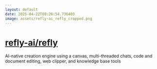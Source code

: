 ```yaml
---
layout: default
date: 2025-04-22T08:26:54.736403
image: assets/refly-ai_refly_cropped.png
---
```


# [refly-ai/refly](https://github.com/refly-ai/refly)

AI-native creation engine using a canvas, multi-threaded chats, code and document editing, web clipper, and knowledge base tools

